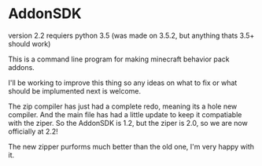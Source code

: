 # AddonSDK
version 2.2
requiers python 3.5 
(was made on 3.5.2, but anything thats 3.5+ should work)

This is a command line program for making minecraft behavior pack addons.

I'll be working to improve this thing so any ideas on what to fix
or what should be implumented next is welcome.

The zip compiler has just had a complete redo, meaning its a hole new
compiler. And the main file has had a little update to keep it compatiable 
with the ziper. So the AddonSDK is 1.2, but the ziper is 2.0, so
we are now officially at 2.2!

The new zipper purforms much better than the old one, I'm very happy with it.
